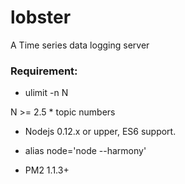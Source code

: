 # lobster
A Time series data logging server

### Requirement: 
* ulimit -n N

N >= 2.5 * topic numbers

* Nodejs 0.12.x or upper, ES6 support.

* alias node='node --harmony'

* PM2 1.1.3+
